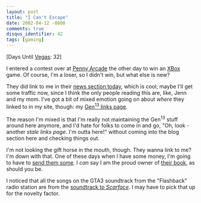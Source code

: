 ```yaml
---
layout: post
title: "I Can't Escape"
date: 2002-04-12 -0800
comments: true
disqus_identifier: 42
tags: [gaming]
---
```

[Days Until [Vegas](/archive/2002/04/08/vegas-baby-vegas.aspx): 32]
 
 I entered a contest over at [Penny
Arcade](http://www.penny-arcade.com/) the other day to win an
[XBox](http://www.xbox.com) game. Of course, I'm a loser, so I didn't
win, but what else is new?
 
 They did link to me in their [news section
today](http://www.penny-arcade.com/news2002-04-12.html), which is cool;
maybe I'll get some traffic now, since I think the only people reading
this are, like, Jenn and my mom. I've got a bit of mixed emotion going
on about *where* they linked to in my site, though: my [Gen<sup>13</sup> links
page](/gen13/genlinks.html).
 
 The reason I'm mixed is that I'm really not maintaining the Gen<sup>13</sup>
stuff around here anymore, and I'd hate for folks to come in and go,
"Oh, look - another *stale links page*. I'm outta here!" without coming
into the blog section here and checking things out.
 
 I'm not looking the gift horse in the mouth, though. They wanna link to
me? I'm down with that. One of these days when I have some money, I'm
going to have to [send them
some](http://www.penny-arcade.com/clubpa.php3). I *can* say I am the
proud owner of [their
book](http://www.kiwepublishing.com/bookstore/pennybooks.html), as
should you be.
 
 I noticed that all the songs on the GTA3 soundtrack from the
"Flashback" radio station are from the [soundtrack to
*Scarface*](http://www.amazon.com/exec/obidos/ASIN/B000024613/mhsvortex).
I may have to pick that up for the novelty factor.
